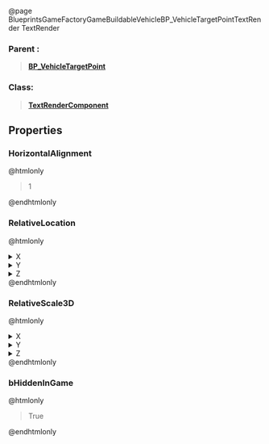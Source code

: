 @page BlueprintsGameFactoryGameBuildableVehicleBP_VehicleTargetPointTextRender TextRender
### Parent :
<b><a href="_blueprints_game_factory_game_buildable_vehicle_b_p__vehicle_target_point.html"><blockquote>BP_VehicleTargetPoint</blockquote></a></b>
### Class:
<b><a href="_class_script_text_render_component.html"><blockquote>TextRenderComponent</blockquote></a></b>
## Properties
### HorizontalAlignment
@htmlonly
<blockquote>1</blockquote>
@endhtmlonly

### RelativeLocation
@htmlonly
<details>
 <summary>X</summary>
<blockquote>0</blockquote>
</details>
<details>
 <summary>Y</summary>
<blockquote>0</blockquote>
</details>
<details>
 <summary>Z</summary>
<blockquote>150</blockquote>
</details>
@endhtmlonly

### RelativeScale3D
@htmlonly
<details>
 <summary>X</summary>
<blockquote>5.395684242248535</blockquote>
</details>
<details>
 <summary>Y</summary>
<blockquote>5.755395889282227</blockquote>
</details>
<details>
 <summary>Z</summary>
<blockquote>5.395684242248535</blockquote>
</details>
@endhtmlonly

### bHiddenInGame
@htmlonly
<blockquote>True</blockquote>
@endhtmlonly

